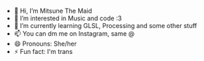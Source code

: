 - 👋 Hi, I’m Mitsune The Maid
- 👀 I’m interested in Music and code :3
- 🌱 I’m currently learning GLSL, Processing and some other stuff
- 📫 You can dm me on Instagram, same @
- 😄 Pronouns: She/her
- ⚡ Fun fact: I'm trans

<!---
Mitsune1024/Mitsune1024 is a ✨ special ✨ repository because its `README.md` (this file) appears on your GitHub profile.
You can click the Preview link to take a look at your changes.
--->
